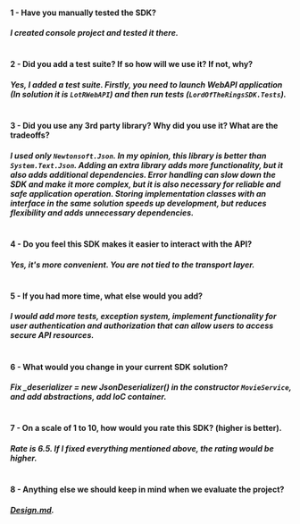 #### 1 - Have you manually tested the SDK?
##### I created console project and tested it there.
#
#### 2 - Did you add a test suite? If so how will we use it? If not, why?
##### Yes, I added a test suite. Firstly, you need to launch WebAPI application (In solution it is `LotRWebAPI`) and then run tests (`LordOfTheRingsSDK.Tests`).
#
####  3 - Did you use any 3rd party library? Why did you use it? What are the tradeoffs?
##### I used only `Newtonsoft.Json`. In my opinion, this library is better than `System.Text.Json`. Adding an extra library adds more functionality, but it also adds additional dependencies. Error handling can slow down the SDK and make it more complex, but it is also necessary for reliable and safe application operation. Storing implementation classes with an interface in the same solution speeds up development, but reduces flexibility and adds unnecessary dependencies.
#
#### 4 - Do you feel this SDK makes it easier to interact with the API?
##### Yes, it's more convenient. You are not tied to the transport layer.
#
####  5 - If you had more time, what else would you add?
##### I would add more tests, exception system, implement functionality for user authentication and authorization that can allow users to access secure API resources.
#
#### 6 - What would you change in your current SDK solution?
##### Fix _deserializer = new JsonDeserializer() in the constructor `MovieService`, and add abstractions, add IoC container.
#
#### 7 - On a scale of 1 to 10, how would you rate this SDK? (higher is better).
##### Rate is 6.5.  If I fixed everything mentioned above, the rating would be higher.
#
#### 8 - Anything else we should keep in mind when we evaluate the project?
#####  [Design.md](https://github.com/nostrr/Oleksii_Lukavnov-SDK/blob/master/design.md).
